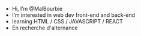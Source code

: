 - Hi, I’m @MalBourbie
- I’m interested in web dev front-end and back-end
- learning HTML / CSS / JAVASCRIPT / REACT
- En recherche d'alternance

<!---
MalBourbie/MalBourbie is a ✨ special ✨ repository because its `README.md` (this file) appears on your GitHub profile.
You can click the Preview link to take a look at your changes.
--->
